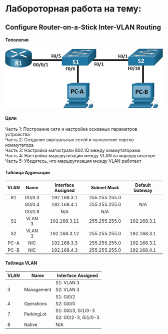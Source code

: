 # Лабороторная работа на тему:
## Configure Router-on-a-Stick Inter-VLAN Routing
#### Топология

![Alt text](https://github.com/bislogin/otus/blob/main/labs/lab00/topology.jpg)

#### Цели

Часть 1: Построение сети и настройка основных параметров устройства  
Часть 2: Создание виртуальных сетей и назначение портов коммутатора  
Часть 3: Настройка магистрали 802.1Q между коммутаторами  
Часть 4: Настройка маршрутизации между VLAN на маршрутизаторе  
Часть 5: Убедитесь, что маршрутизация между VLAN работает  

#### Таблица Адресации

<table>
    <thead>
        <tr>
            <th>VLAN</th>
            <th>Name</th>
            <th>Interface Assigned</th>
			<th>Subnet Mask</th>
            <th>Default Gateway</th>
        </tr>
    </thead>
    <tbody>
        <tr>
			<td align="center">R1</td>
			<td align="center">G0/0.3</td>
			<td align="center">192.168.3.1</td>
			<td align="center">255.255.255.0</td>
            <td rowspan=3 align="center">N/A</td>
        </tr>
        <tr>
            <td align="center"> </td>
			<td align="center">G0/0.4</td>
			<td align="center">192.168.4.1</td>
			<td align="center">255.255.255.0</td>
        </tr>
		<tr>
            <td align="center"> </td>
			<td align="center">G0/0.8	</td>
			<td align="center">N/A</td>
			<td align="center">N/A</td>
        </tr>
        <tr>
			<td align="center">S1</td>
			<td align="center">VLAN 3</td>
			<td align="center">192.168.3.11</td>
			<td align="center">255.255.255.0</td>
            <td align="center">192.168.3.1</td>
        </tr>
        <tr>
			<td align="center">S2</td>
			<td align="center">VLAN 3</td>
			<td align="center">192.168.3.12</td>
			<td align="center">255.255.255.0</td>
            <td align="center">192.168.3.1</td>
        </tr>
        <tr>
			<td align="center">PC-A</td>
			<td align="center">NIC</td>
			<td align="center">192.168.3.3</td>
			<td align="center">255.255.255.0</td>
            <td align="center">192.168.3.1</td>
        </tr>
        <tr>
			<td align="center">PC-B</td>
			<td align="center">NIC</td>
			<td align="center">192.168.4.3</td>
			<td align="center">255.255.255.0</td>
            <td align="center">192.168.4.1</td>
        </tr>
    </tbody>
</table>

#### Таблица VLAN

<table>
    <thead>
        <tr>
            <th>VLAN</th>
            <th>Name</th>
            <th>Interface Assigned</th>
        </tr>
    </thead>
    <tbody>
        <tr>
			<td rowspan=3 align="left">3</td>
			<td rowspan=3 align="left">Management</td>
			<td align="left">S1: VLAN 3</td>
        </tr>
        <tr>
			<td align="left">S2: VLAN 3</td>
        </tr>
        <tr>
			<td align="left">S1: Gi0/2</td>
        </tr>
		<tr>
            <td align="left">4 </td>
			<td align="left">Operations	</td>
			<td align="left">S2: Gi0/0</td>
        </tr>
        <tr>
			<td rowspan=2 align="left">7</td>
			<td rowspan=2 align="left">ParkingLot</td>
			<td align="left">S1: Gi0/3, Gi1/0-3 </td>
        </tr>
        <tr>
			<td align="left">S2: G0/2-3, Gi1/0-3 </td>
        </tr>
        <tr>
			<td align="left">8</td>
			<td align="left">Native</td>
			<td align="left">N/A</td>
        </tr>
    </tbody>
</table>
